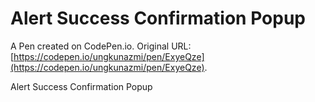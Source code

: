 # Alert Success Confirmation Popup

A Pen created on CodePen.io. Original URL: [https://codepen.io/ungkunazmi/pen/ExyeQze](https://codepen.io/ungkunazmi/pen/ExyeQze).

Alert Success Confirmation Popup
